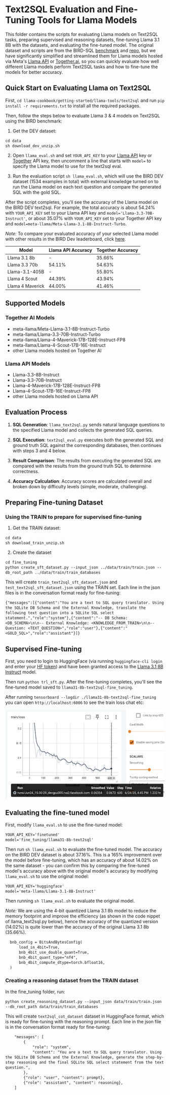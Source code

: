 # Text2SQL Evaluation and Fine-Tuning Tools for Llama Models

This folder contains the scripts for evaluating Llama models on Text2SQL tasks, preparing supervised and reasoning datasets, fine-tuning Llama 3.1 8B with the datasets, and evaluating the fine-tuned model. The original dataset and scripts are from the BIRD-SQL [benchmark](https://bird-bench.github.io) and [repo](https://github.com/AlibabaResearch/DAMO-ConvAI/tree/main/bird), but we have significantly simplified and streamlined them for Llama models hosted via Meta's [Llama API](https://llama.developer.meta.com) or [Together.ai](https://together.ai), so you can quickly evaluate how well different Llama models perform Text2SQL tasks and how to fine-tune the models for better accuracy.

## Quick Start on Evaluating Llama on Text2SQL

First, `cd llama-cookbook/getting-started/llama-tools/text2sql` and run `pip install -r requirements.txt` to install all the required packages.

Then, follow the steps below to evaluate Llama 3 & 4 models on Text2SQL using the BIRD benchmark:

1. Get the DEV dataset:
```
cd data
sh download_dev_unzip.sh
```

2. Open `llama_eval.sh` and set `YOUR_API_KEY` to your [Llama API](https://llama.developer.meta.com/) key or [Together](https://api.together.ai/) API key, then uncomment a line that starts with `model=` to specify the Llama model to use for the text2sql eval.

3. Run the evaluation script `sh llama_eval.sh`, which will use the BIRD DEV dataset (1534 examples in total) with external knowledge turned on to run the Llama model on each text question and compare the generated SQL with the gold SQL.

After the script completes, you'll see the accuracy of the Llama model on the BIRD DEV text2sql. For example, the total accuracy is about 54.24% with `YOUR_API_KEY` set to your Llama API key and `model='Llama-3.3-70B-Instruct'`, or about 35.07% with `YOUR_API_KEY` set to your Together API key and `model=meta-llama/Meta-Llama-3.1-8B-Instruct-Turbo`.

*Note:* To compare your evaluated accuracy of your selected Llama model with other results in the BIRD Dev leaderboard, click [here](https://bird-bench.github.io/).

| Model                  | Llama API Accuracy | Together Accuracy |
|------------------------|--------------------|-------------------|
| Llama 3.1 8b           | -                  | 35.66%            |
| Llama 3.3 70b          | 54.11%             | 54.63%            |
| Llama-3.1-405B         | -                  | 55.80%            |
| Llama 4 Scout          | 44.39%             | 43.94%            |
| Llama 4 Maverick       | 44.00%             | 41.46%            |

## Supported Models

### Together AI Models
- meta-llama/Meta-Llama-3.1-8B-Instruct-Turbo
- meta-llama/Llama-3.3-70B-Instruct-Turbo
- meta-llama/Llama-4-Maverick-17B-128E-Instruct-FP8
- meta-llama/Llama-4-Scout-17B-16E-Instruct
- other Llama models hosted on Together AI

### Llama API Models
- Llama-3.3-8B-Instruct
- Llama-3.3-70B-Instruct
- Llama-4-Maverick-17B-128E-Instruct-FP8
- Llama-4-Scout-17B-16E-Instruct-FP8
- other Llama models hosted on Llama API

## Evaluation Process

1. **SQL Generation**: `llama_text2sql.py` sends natural language questions to the specified Llama model and collects the generated SQL queries.

2. **SQL Execution**: `text2sql_eval.py` executes both the generated SQL and ground truth SQL against the corresponding databases, then continues with steps 3 and 4 below.

3. **Result Comparison**: The results from executing the generated SQL are compared with the results from the ground truth SQL to determine correctness.

4. **Accuracy Calculation**: Accuracy scores are calculated overall and broken down by difficulty levels (simple, moderate, challenging).

## Preparing Fine-tuning Dataset

### Using the TRAIN to prepare for supervised fine-tuning

1. Get the TRAIN dataset:
```
cd data
sh download_train_unzip.sh
```

2. Create the dataset

```
cd fine_tuning
python create_sft_dataset.py --input_json ../data/train/train.json --db_root_path ../data/train/train_databases
```

This will create `train_text2sql_sft_dataset.json` and `test_text2sql_sft_dataset.json` using the TRAIN set. Each line in the json files is in the conversation format ready for fine-tuning:

```
{"messages":[{"content":"You are a text to SQL query translator. Using the SQLite DB Schema and the External Knowledge, translate the following text question into a SQLite SQL select statement.","role":"system"},{"content":"-- DB Schema: <DB_SCHEMA>\n\n-- External Knowledge: <KNOWLEDGE_FROM_TRAIN>\n\n-- Question: <TEXT_QUESTION>","role":"user"},{"content":"<GOLD_SQL>","role":"assistant"}]}
```

## Supervised Fine-tuning

First, you need to login to HuggingFace (via running `huggingface-cli login` and enter your [HF token](https://huggingface.co/settings/tokens)) and have been granted access to the [Llama 3.1 8B Instruct](https://huggingface.co/meta-llama/Llama-3.1-8B-Instruct) model.

Then run `python trl_sft.py`. After the fine-tuning completes, you'll see the fine-tuned model saved to `llama31-8b-text2sql-fine_tuning`.

After running `tensorboard --logdir ./llama31-8b-text2sql-fine_tuning` you can open `http://localhost:6006` to see the train loss chat etc:

![](fine_tuning/train_loss.png)


## Evaluating the fine-tuned model

First, modify `llama_eval.sh` to use the fine-tuned model:

```
YOUR_API_KEY='finetuned'
model='fine_tuning/llama31-8b-text2sql'
```

Then run `sh llama_eval.sh` to evaluate the fine-tuned model. The accuracy on the BIRD DEV dataset is about 37.16%. This is a 165% improvement over the model before fine-tuning, which has an accuracy of about 14.02% on the same dataset - you can confirm this by comparing the fine-tuned model's accuracy above with the original model's accuracy by modifying `llama_eval.sh` to use the original model:

```
YOUR_API_KEY='huggingface'
model='meta-llama/Llama-3.1-8B-Instruct'
```

Then running `sh llama_eval.sh` to evaluate the original model.

*Note:* We are using the 4-bit quantized Llama 3.1 8b model to reduce the memory footprint and improve the efficiency (as shown in the code nippet of llama_text2sql.py below), hence the accuracy of the quantized version (14.02%) is quite lower than the accuracy of the original Llama 3.1 8b (35.66%).

```
  bnb_config = BitsAndBytesConfig(
      load_in_4bit=True,
      bnb_4bit_use_double_quant=True,
      bnb_4bit_quant_type="nf4",
      bnb_4bit_compute_dtype=torch.bfloat16,
  )
```


### Creating a reasoning dataset from the TRAIN dataset
In the fine_tuning folder, run:
```
python create_reasoning_dataset.py --input_json data/train/train.json --db_root_path data/train/train_databases
```
This will create `text2sql_cot_dataset` dataset in HuggingFace format, which is ready for fine-tuning with the reasoning prompt. Each line in the json file is in the conversation format ready for fine-tuning:

```
    "messages": [
        {
            "role": "system",
            "content": "You are a text to SQL query translator. Using the SQLite DB Schema and the External Knowledge, generate the step-by-step reasoning and the final SQLite SQL select statement from the text question.",
        },
        {"role": "user", "content": prompt},
        {"role": "assistant", "content": reasoning},
    ]
```
